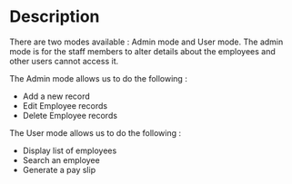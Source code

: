 # Description
There are two modes available : Admin mode and User mode. The admin mode is for the staff members to alter details about the employees and other users cannot access it.

The Admin mode allows us to do the following :
-	Add a new record
-	Edit Employee records
-	Delete Employee records

The User mode allows us to do the following :
-	Display list of employees
-	Search an employee
-	Generate a pay slip

